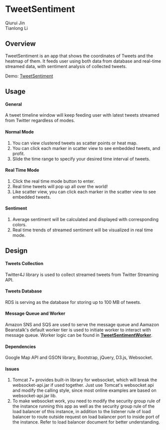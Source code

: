 TweetSentiment
==============
Qiurui Jin  
Tianlong Li
## Overview
TweetSentiment is an app that shows the coordinates of Tweets and the heatmap of them. It feeds user using both data from database and real-time streamed data, with sentiment analysis of collected tweets.

Demo: [TweetSentiment](http://tweetsentiment15.elasticbeanstalk.com/)

## Usage

#### General

A tweet timeline window will keep feeding user with latest tweets streamed from Twitter regardless of modes.

#### Normal Mode
1. You can view clustered tweets as scatter points or heat map.
2. You can click each marker in scatter view to see embedded tweets, and profit.
3. Slide the time range to specify your desired time interval of tweets.

#### Real Time Mode
1. Click the real time mode button to enter.
2. Real time tweets will pop up all over the world!
3. Like scatter view, you can click each marker in the scatter view to see embedded tweets.

#### Sentiment
1. Average sentiment will be calculated and displayed with corresponding colors.
2. Real time trends of streamed sentiment will be visualized in real time mode.


## Design
#### Tweets Collection
Twitter4J library is used to collect streamed tweets from Twitter Streaming API.

#### Tweets Database
RDS is serving as the database for storing up to 100 MB of tweets.

#### Message Queue and Worker
Amazon SNS and SQS are used to serve the message queue and Aamazon Beanstalk's default worker tier is used to initiate worker to interact with message queue. Worker logic can be found in [**TweetSentimentWorker**](https://github.com/MonkeyLeeT/TweetSentimentWorker).

#### Dependencies
Google Map API and GSON library, Bootstrap, jQuery, D3.js, Websocket.

#### Issues
1. Tomcat 7+ provides built-in library for websocket, which will break the websocket-api.jar if used together. Just use Tomcat's websocket api and modify the calling style, since most online examples are based on websocket-api.jar lib.
2. To make websocket work, you need to modify the security group rule of the instance running this app as well as the security group rule of the load balancer of this instance, in addition to the listener rule of load balancer to route outside request on load balancer port to inside port of the instance. Refer to load balancer document for better understanding. 